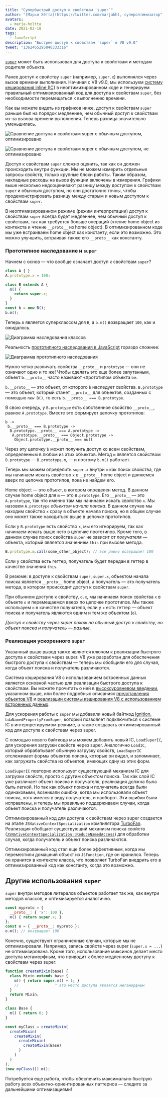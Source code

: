 ```yaml
---
title: "Супербыстрый доступ к свойствам `super`"
author: "[Марья Хётта](https://twitter.com/marjakh), супероптимизатор"
avatars: 
  - marja-holtta
date: 2021-02-18
tags: 
  - JavaScript
description: "Быстрее доступ к свойствам `super` в V8 v9.0"
tweet: "1362465295848333316"
---
```


[`super`](https://developer.mozilla.org/en-US/docs/Web/JavaScript/Reference/Operators/super) может быть использован для доступа к свойствам и методам родителя объекта.

Ранее доступ к свойству `super` (например, `super.x`) выполнялся через вызов времени выполнения. Начиная с V8 v9.0, мы используем [систему кеширования inline (IC)](https://mathiasbynens.be/notes/shapes-ics) в неоптимизированном коде и генерируем правильный оптимизированный код для доступа к свойствам `super`, без необходимости перемещаться к выполнению времени.

<!--truncate-->
Как вы можете видеть из графиков ниже, доступ к свойствам `super` раньше был на порядок медленнее, чем обычный доступ к свойствам из-за вызова времени выполнения. Теперь разница значительно уменьшилась.

![Сравнение доступа к свойствам super с обычным доступом, оптимизировано](/_img/fast-super/super-opt.svg)

![Сравнение доступа к свойствам super с обычным доступом, не оптимизировано](/_img/fast-super/super-no-opt.svg)

Доступ к свойствам `super` сложно оценить, так как он должен происходить внутри функции. Мы не можем измерить отдельные запросы свойств, только крупные блоки работы. Таким образом, накладные расходы на вызов функции включены в измерения. Графики выше несколько недооценивают разницу между доступом к свойствам `super` и обычным доступом, но они достаточно точны, чтобы продемонстрировать разницу между старым и новым доступом к свойствам `super`.

В неоптимизированном режиме (режим интерпретации) доступ к свойствам `super` всегда будет медленнее, чем обычный доступ к свойствам, так как требуется больше операций (чтение home object из контекста и чтение `__proto__` из home object). В оптимизированном коде мы уже встраиваем home object как константу, если это возможно. Это можно улучшить, встраивая также его `__proto__` как константу.

### Прототипное наследование и `super`

Начнем с основ — что вообще означает доступ к свойствам `super`?

```javascript
class A { }
A.prototype.x = 100;

class B extends A {
  m() {
    return super.x;
  }
}
const b = new B();
b.m();
```

Теперь `A` является суперклассом для `B`, а `b.m()` возвращает `100`, как и ожидалось.

![Диаграмма наследования классов](/_img/fast-super/inheritance-1.svg)

Реальность [прототипного наследования в JavaScript](https://developer.mozilla.org/en-US/docs/Web/JavaScript/Inheritance_and_the_prototype_chain) гораздо сложнее:

![Диаграмма прототипного наследования](/_img/fast-super/inheritance-2.svg)

Нужно четко различать свойства `__proto__` и `prototype` — они не означают одно и то же! Чтобы сделать это еще более запутанным, объект `b.__proto__` часто называют «прототипом объекта `b`».

`b.__proto__` — это объект, от которого `b` наследует свойства. `B.prototype` — это объект, который станет `__proto__` для объектов, созданных с помощью `new B()`, то есть `b.__proto__ === B.prototype`.

В свою очередь, у `B.prototype` есть собственное свойство `__proto__`, равное `A.prototype`. Вместе это формирует цепочку прототипов:

```
b ->
 b.__proto__ === B.prototype ->
  B.prototype.__proto__ === A.prototype ->
   A.prototype.__proto__ === Object.prototype ->
    Object.prototype.__proto__ === null
```

Через эту цепочку `b` может получить доступ ко всем свойствам, определенным в любом из этих объектов. Метод `m` является свойством `B.prototype` — `B.prototype.m`, — и поэтому `b.m()` работает.

Теперь мы можем определить `super.x` внутри `m` как поиск свойства, где мы начинаем искать свойство `x` в `__proto__` home object и движемся вверх по цепочке прототипов, пока не найдем его.

Home object — это объект, в котором определен метод. В данном случае home object для `m` — это `B.prototype`. Его `__proto__` — это `A.prototype`, так что именно там мы начинаем искать свойство `x`. Мы назовем `A.prototype` *объектом начала поиска*. В данном случае мы находим свойство `x` сразу в объекте начала поиска, но в общем случае оно может также находиться выше в цепочке прототипов.

Если у `B.prototype` есть свойство `x`, мы его игнорируем, так как начинаем искать выше него в цепочке прототипов. Кроме того, в данном случае поиск свойства `super` не зависит от *получателя* — объекта, который является значением `this` при вызове метода.

```javascript
B.prototype.m.call(some_other_object); // все равно возвращает 100
```

Если у свойства есть геттер, получатель будет передан в геттер в качестве значения `this`.

В резюме: в доступе к свойствам `super`, `super.x`, объектом начала поиска является `__proto__` home object, а получатель — это получатель метода, в котором происходит доступ к свойствам `super`.

При обычном доступе к свойству, `o.x`, мы начинаем поиск свойства `x` в объекте `o` и перемещаемся вверх по цепочке прототипов. Мы также используем `o` в качестве получателя, если у `x` есть геттер — объект поиска и получатель являются одним и тем же объектом (`o`).

*Доступ к свойству через super похож на обычный доступ к свойству, но объект поиска и получатель — разные.*

### Реализация ускоренного `super`

Указанный выше вывод также является ключом к реализации быстрого доступа к свойствам через super. V8 уже разработан для обеспечения быстрого доступа к свойствам — теперь мы обобщили его для случая, когда объект поиска и получатель различаются.

Система кэширования V8 с использованием встроенных данных является основной частью для реализации быстрого доступа к свойствам. Вы можете прочитать о ней в [высокоуровневом введении](https://mathiasbynens.be/notes/shapes-ics), указанном выше, или более подробных описаниях [представления объектов V8](https://v8.dev/blog/fast-properties) и [реализации системы кэширования V8 с использованием встроенных данных](https://docs.google.com/document/d/1mEhMn7dbaJv68lTAvzJRCQpImQoO6NZa61qRimVeA-k/edit?usp=sharing).

Для ускорения работы с `super` мы добавили новый байткод [Ignition](https://v8.dev/docs/ignition), `LdaNamedPropertyFromSuper`, который позволяет подключиться к системе IC в интерпретируемом режиме, а также создавать оптимизированный код для доступа к свойствам через super.

С помощью нового байткода мы можем добавить новый IC, `LoadSuperIC`, для ускорения загрузки свойств через super. Аналогично `LoadIC`, который обрабатывает обычную загрузку свойств, `LoadSuperIC` отслеживает формы объектов поиска, которые он видел, и запоминает, как загружать свойства из объектов, имеющих одну из этих форм.

`LoadSuperIC` повторно использует существующий механизм IC для загрузки свойств, просто с другим объектом поиска. Так как слой IC уже различает объект поиска и получателя, реализация должна была быть легкой. Но так как объект поиска и получатель всегда были одинаковыми, возникали ошибки, когда мы использовали объект поиска, хотя имелся в виду получатель, и наоборот. Эти ошибки были исправлены, и теперь мы правильно поддерживаем случаи, когда объект поиска и получатель различаются.

Оптимизированный код для доступа к свойствам через super создается на этапе `JSNativeContextSpecialization` компилятора [TurboFan](https://v8.dev/docs/turbofan). Реализация обобщает существующий механизм поиска свойств ([`JSNativeContextSpecialization::ReduceNamedAccess`](https://source.chromium.org/chromium/chromium/src/+/master:v8/src/compiler/js-native-context-specialization.cc;l=1130)) для обработки случая, когда получатель и объект поиска различаются.

Оптимизированный код стал еще более эффективным, когда мы переместили домашний объект из `JSFunction`, где он хранился. Теперь он хранится в контексте класса, что позволяет TurboFan внедрить его в оптимизированный код как константу, когда это возможно.

## Другие использования `super`

`super` внутри методов литералов объектов работает так же, как внутри методов классов, и оптимизируется аналогично.

```javascript
const myproto = {
  __proto__: { 'x': 100 },
  m() { return super.x; }
};
const o = { __proto__: myproto };
o.m(); // возвращает 100
```

Конечно, существуют ограниченные случаи, которые мы не оптимизировали. Например, запись свойств через super (`super.x = ...`) не оптимизирована. Кроме того, использование миксинов делает место доступа мегаморфным, что приводит к более медленному доступу к свойствам через super:

```javascript
function createMixin(base) {
  class Mixin extends base {
    m() { return super.m() + 1; }
    //                ^ это место доступа является мегаморфным
  }
  return Mixin;
}

class Base {
  m() { return 0; }
}

const myClass = createMixin(
  createMixin(
    createMixin(
      createMixin(
        createMixin(Base)
      )
    )
  )
);
(new myClass()).m();
```

Потребуется еще работа, чтобы обеспечить максимально быструю работу всех объектно-ориентированных паттернов — следите за дальнейшими оптимизациями!
